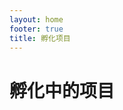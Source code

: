 ```yaml
---
layout: home
footer: true
title: 孵化项目
---
```


# 孵化中的项目

<script setup>
import ProjectList from './components/ProjectList.vue';
</script>

<ProjectList></ProjectList>